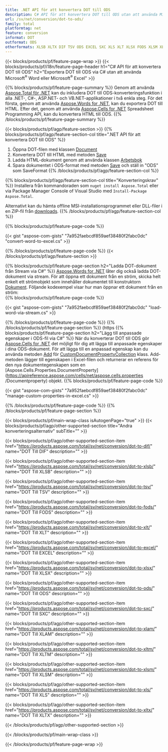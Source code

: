 ```yaml
---
title: .NET API för att konvertera DOT till ODS
description: C# API för att konvertera DOT till ODS utan att använda Microsoft Excel eller Adobe Reader
url: /sv/net/conversion/dot-to-ods/
family: total
platformtag: net
feature: conversion
informat: DOT
outformat: ODS
otherformats: XLSB XLTX DIF TSV ODS EXCEL SXC XLS XLT XLSX FODS XLSM XLTM XLAM
---
```

{{< blocks/products/pf/feature-page-wrap >}}
{{< blocks/products/pf/i18n/feature-page-header h1="C# API för att konvertera DOT till ODS" h2="Exportera DOT till ODS via C# utan att använda Microsoft<sup>&reg;</sup> Word eller Microsoft<sup>&reg;</sup> Excel" >}}

{{% blocks/products/pf/feature-page-summary %}}
Genom att använda [Aspose.Total för .NET](https://products.aspose.com/total/net/) kan du inkludera DOT till ODS-konverteringsfunktion i alla .NET-, C#-, ASP.NET- och VB.NET-applikationer i två enkla steg. För det första, genom att använda [Aspose.Words for .NET](https://products.aspose.com/words/net/), kan du exportera DOT till HTML. Efter det, genom att använda [Aspose.Cells for .NET](https://products.aspose.com/cells/net/) Spreadsheet Programming API, kan du konvertera HTML till ODS.
{{% /blocks/products/pf/feature-page-summary  %}}

{{< blocks/products/pf/agp/feature-section >}}
{{% blocks/products/pf/agp/feature-section-col title=".NET API för att konvertera DOT till ODS" %}}
1. Öppna DOT-filen med klassen [Document](https://apireference.aspose.com/words/net/aspose.words/Document)
2. Konvertera DOT till HTML med metoden [Save](https://apireference.aspose.com/words/net/aspose.words.Document/save/methods/4)
3. Ladda HTML-dokument genom att använda klassen [Arbetsbok](https://apireference.aspose.com/cells/net/aspose.cells/workbook)
4. Spara dokumentet i ODS-format med metoden [Save](https://apireference.aspose.com/cells/net/aspose.cells.workbook/save/methods/4) och ställ in "ODS" som SaveFormat
{{% /blocks/products/pf/agp/feature-section-col %}}

{{% blocks/products/pf/agp/feature-section-col title="Konverteringskrav" %}}
Installera från kommandoraden som ```nuget install Aspose.Total``` eller via Package Manager Console of Visual Studio med ```Install-Package Aspose.Total```.

Alternativt kan du hämta offline MSI-installationsprogrammet eller DLL-filer i en ZIP-fil från [downloads](https://downloads.aspose.com/total/net).
{{% /blocks/products/pf/agp/feature-section-col %}}

{{% blocks/products/pf/feature-page-code %}}

{{< gist "aspose-com-gists" "7a952faebcdf859aef38480f2fabc0dc" "convert-word-to-excel.cs" >}}


{{% /blocks/products/pf/feature-page-code %}}
{{< /blocks/products/pf/agp/feature-section >}}

{{% blocks/products/pf/feature-page-section  h2="Ladda DOT-dokument från Stream via C#" %}}
[Aspose.Words for .NET](https://products.aspose.com/words/net/) låter dig också ladda DOT-dokument via stream. För att öppna ett dokument från en ström, skicka helt enkelt ett strömobjekt som innehåller dokumentet till konstruktorn [Dokument](https://apireference.aspose.com/words/net/aspose.words/Document). Följande kodexempel visar hur man öppnar ett dokument från en ström:  
{{% blocks/products/pf/feature-page-code %}}

{{< gist "aspose-com-gists" "7a952faebcdf859aef38480f2fabc0dc" "load-word-via-stream.cs" >}}

{{% /blocks/products/pf/feature-page-code  %}}
{{% /blocks/products/pf/feature-page-section %}}
(https
{{% blocks/products/pf/feature-page-section  h2="Lägg till anpassade egenskaper i ODS-fil via C#" %}}
När du konverterar DOT till ODS gör [Aspose.Cells for .NET](https://products.aspose.com/cells/net/) det möjligt för dig att lägga till anpassade egenskaper i dina ODS-dokument. För att lägga till en anpassad egenskap kan du använda metoden [Add](https://apireference.aspose.com/cells/net/aspose.cells.properties/customDocumentpropertycollection/methods/add/index) för [CustomDocumentPropertyCollection](https://apireference.aspose.com/cells/net/aspose.cells.properties/customDocumentpropertycollection) klass. Add-metoden lägger till egenskapen i Excel-filen och returnerar en referens för den nya dokumentegenskapen som en [Aspose.Cells.Properties.DocumentProperty](https://apireference.aspose.com/cells/net/aspose.cells.properties /Documentproperty) objekt. 
{{% blocks/products/pf/feature-page-code %}}

{{< gist "aspose-com-gists" "7a952faebcdf859aef38480f2fabc0dc" "manage-custom-properties-in-excel.cs" >}}

{{% /blocks/products/pf/feature-page-code  %}}
{{% /blocks/products/pf/feature-page-section %}}

{{< blocks/products/pf/main-wrap-class isAutogenPage="true" >}}
{{< blocks/products/pf/agp/other-supported-section title="Andra konverteringsalternativ" subTitle="" >}}

{{< blocks/products/pf/agp/other-supported-section-item href="https://products.aspose.com/total/sv/net/conversion/dot-to-dif/" name="DOT Till DIF" description="" >}}

{{< blocks/products/pf/agp/other-supported-section-item href="https://products.aspose.com/total/sv/net/conversion/dot-to-xlsb/" name="DOT Till XLSB" description="" >}}

{{< blocks/products/pf/agp/other-supported-section-item href="https://products.aspose.com/total/sv/net/conversion/dot-to-tsv/" name="DOT Till TSV" description="" >}}

{{< blocks/products/pf/agp/other-supported-section-item href="https://products.aspose.com/total/sv/net/conversion/dot-to-fods/" name="DOT Till FODS" description="" >}}

{{< blocks/products/pf/agp/other-supported-section-item href="https://products.aspose.com/total/sv/net/conversion/dot-to-xlt/" name="DOT Till XLT" description="" >}}

{{< blocks/products/pf/agp/other-supported-section-item href="https://products.aspose.com/total/sv/net/conversion/dot-to-excel/" name="DOT Till EXCEL" description="" >}}

{{< blocks/products/pf/agp/other-supported-section-item href="https://products.aspose.com/total/sv/net/conversion/dot-to-xlsx/" name="DOT Till XLSX" description="" >}}

{{< blocks/products/pf/agp/other-supported-section-item href="https://products.aspose.com/total/sv/net/conversion/dot-to-ods/" name="DOT Till ODS" description="" >}}

{{< blocks/products/pf/agp/other-supported-section-item href="https://products.aspose.com/total/sv/net/conversion/dot-to-sxc/" name="DOT Till SXC" description="" >}}

{{< blocks/products/pf/agp/other-supported-section-item href="https://products.aspose.com/total/sv/net/conversion/dot-to-xlam/" name="DOT Till XLAM" description="" >}}

{{< blocks/products/pf/agp/other-supported-section-item href="https://products.aspose.com/total/sv/net/conversion/dot-to-xltm/" name="DOT Till XLTM" description="" >}}

{{< blocks/products/pf/agp/other-supported-section-item href="https://products.aspose.com/total/sv/net/conversion/dot-to-xlsm/" name="DOT Till XLSM" description="" >}}

{{< blocks/products/pf/agp/other-supported-section-item href="https://products.aspose.com/total/sv/net/conversion/dot-to-xls/" name="DOT Till XLS" description="" >}}

{{< blocks/products/pf/agp/other-supported-section-item href="https://products.aspose.com/total/sv/net/conversion/dot-to-xltx/" name="DOT Till XLTX" description="" >}}



{{< /blocks/products/pf/agp/other-supported-section >}}

{{< /blocks/products/pf/main-wrap-class >}}

{{< /blocks/products/pf/feature-page-wrap >}}